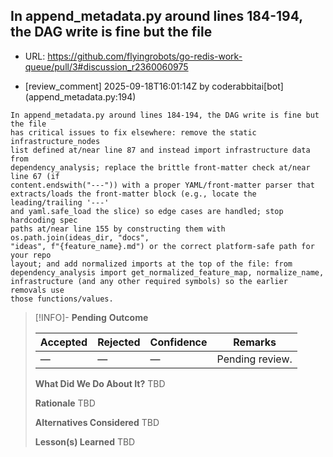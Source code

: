 ## In append_metadata.py around lines 184-194, the DAG write is fine but the file

- URL: https://github.com/flyingrobots/go-redis-work-queue/pull/3#discussion_r2360060975

- [review_comment] 2025-09-18T16:01:14Z by coderabbitai[bot] (append_metadata.py:194)

```text
In append_metadata.py around lines 184-194, the DAG write is fine but the file
has critical issues to fix elsewhere: remove the static infrastructure_nodes
list defined at/near line 87 and instead import infrastructure data from
dependency_analysis; replace the brittle front-matter check at/near line 67 (if
content.endswith("---")) with a proper YAML/front-matter parser that
extracts/loads the front-matter block (e.g., locate the leading/trailing '---'
and yaml.safe_load the slice) so edge cases are handled; stop hardcoding spec
paths at/near line 155 by constructing them with os.path.join(ideas_dir, "docs",
"ideas", f"{feature_name}.md") or the correct platform-safe path for your repo
layout; and add normalized imports at the top of the file: from
dependency_analysis import get_normalized_feature_map, normalize_name,
infrastructure (and any other required symbols) so the earlier removals use
those functions/values.
```

> [!INFO]- **Pending**
> **Outcome**
> 
> | Accepted | Rejected | Confidence | Remarks |
> |----------|----------|------------|---------|
> | — | — | — | Pending review. |
>
> **What Did We Do About It?**
> TBD
>
> **Rationale**
> TBD
>
> **Alternatives Considered**
> TBD
>
> **Lesson(s) Learned**
> TBD
